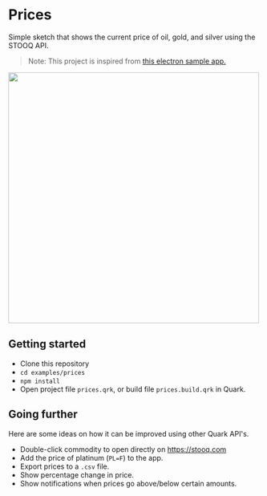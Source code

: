 # Prices
Simple sketch that shows the current price of oil, gold, and silver using the STOOQ API.

> Note: This project is inspired from [this electron sample app.](https://github.com/electron/simple-samples/tree/master/prices)

<p align="left">
    <img src="https://i.imgur.com/fYmDv8w.png" width="500">
</p>

## Getting started

- Clone this repository
- `cd examples/prices`
- `npm install`
- Open project file `prices.qrk`, or build file `prices.build.qrk` in Quark.

## Going further

Here are some ideas on how it can be improved using other Quark API's.

- Double-click commodity to open directly on https://stooq.com
- Add the price of platinum (`PL=F`) to the app.
- Export prices to a `.csv` file.
- Show percentage change in price.
- Show notifications when prices go above/below certain amounts.